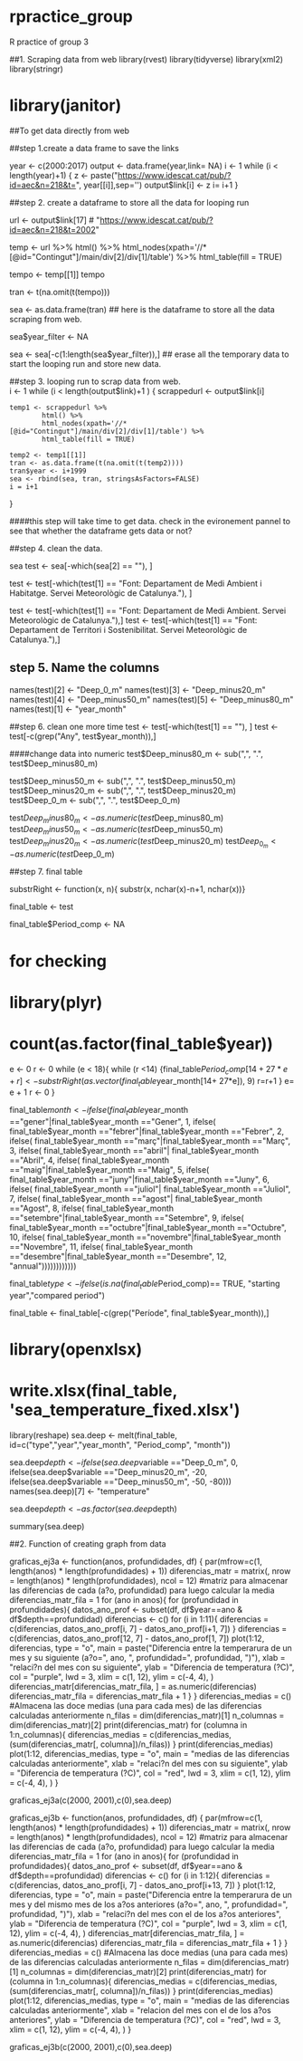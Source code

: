 # rpractice_group
R practice of group 3

##1. Scraping data from web
library(rvest)
library(tidyverse)
library(xml2)
library(stringr)
# library(janitor)

##To get data directly from web

##step 1.create a data frame to save the links 

year <- c(2000:2017)
output <- data.frame(year,link= NA)
i <- 1
while (i < length(year)+1)
{ z <- paste("https://www.idescat.cat/pub/?id=aec&n=218&t=", year[[i]],sep='')
output$link[i] <- z
i= i+1
}

##step 2. create a dataframe to store all the data for looping run

url <- output$link[17] # "https://www.idescat.cat/pub/?id=aec&n=218&t=2002"

temp <- url %>%
  html() %>%
  html_nodes(xpath='//*[@id="Contingut"]/main/div[2]/div[1]/table') %>%
  html_table(fill = TRUE)

tempo <- temp[[1]]
tempo

tran <- t(na.omit(t(tempo)))

sea <- as.data.frame(tran) ## here is the dataframe to store all the data scraping from web. 

sea$year_filter <- NA

sea <- sea[-c(1:length(sea$year_filter)),] ## erase all the temporary data to start the looping run and store new data. 


##step 3. looping run to scrap data from web.  
i <- 1
while (i < length(output$link)+1 ) {
     scrappedurl <- output$link[i]
     
    temp1 <- scrappedurl %>%
            html() %>%
            html_nodes(xpath='//*[@id="Contingut"]/main/div[2]/div[1]/table') %>%
            html_table(fill = TRUE)
    
    temp2 <- temp1[[1]]
    tran <- as.data.frame(t(na.omit(t(temp2))))
    tran$year <- i+1999
    sea <- rbind(sea, tran, stringsAsFactors=FALSE)
    i = i+1
}

####this step will take time to get data. check in the evironement pannel to see that whether the dataframe gets data or not?


##step 4. clean the data. 

sea
test <- sea[-which(sea[2] == ""), ]

test <- test[-which(test[1] == "Font: Departament de Medi Ambient i Habitatge. Servei Meteorològic de Catalunya."), ]

test <- test[-which(test[1] == "Font: Departament de Medi Ambient. Servei Meteorològic de Catalunya."),]
test <- test[-which(test[1] == "Font: Departament de Territori i Sostenibilitat. Servei Meteorològic de Catalunya."),]

## step 5. Name the columns
names(test)[2] <- "Deep_0_m"
names(test)[3] <- "Deep_minus20_m"
names(test)[4] <- "Deep_minus50_m"
names(test)[5] <- "Deep_minus80_m"
names(test)[1] <- "year_month"

##step 6. clean one more time
test <- test[-which(test[1] == ""), ]
test <- test[-c(grep("Any", test$year_month)),]

####change data into numeric
test$Deep_minus80_m <- sub(",", ".", test$Deep_minus80_m)

test$Deep_minus50_m <- sub(",", ".", test$Deep_minus50_m)
test$Deep_minus20_m <- sub(",", ".", test$Deep_minus20_m)
test$Deep_0_m <- sub(",", ".", test$Deep_0_m)


test$Deep_minus80_m <- as.numeric(test$Deep_minus80_m)
test$Deep_minus50_m <- as.numeric(test$Deep_minus50_m)
test$Deep_minus20_m <- as.numeric(test$Deep_minus20_m)
test$Deep_0_m <- as.numeric(test$Deep_0_m)



##step 7. final table 

substrRight <- function(x, n){
  substr(x, nchar(x)-n+1, nchar(x))}



final_table <- test

final_table$Period_comp <- NA

# for checking 
# library(plyr)
# count(as.factor(final_table$year))


e <- 0
r <- 0
while (e < 18){
  while (r <14)
    {final_table$Period_comp[14+27*e+r] <- substrRight(as.vector(final_table$year_month[14+ 27*e]), 9)
    r=r+1
  }
  e= e + 1
  r <- 0
}


final_table$month <-  ifelse(final_table$year_month =="gener"|final_table$year_month =="Gener", 1, 
                           ifelse( final_table$year_month =="febrer"|final_table$year_month =="Febrer", 2,
                                   ifelse( final_table$year_month =="març"|final_table$year_month =="Març", 3,
                                           ifelse( final_table$year_month =="abril"| final_table$year_month =="Abril", 4,
                                                   ifelse( final_table$year_month =="maig"|final_table$year_month =="Maig", 5,
                                                           ifelse( final_table$year_month =="juny"|final_table$year_month =="Juny", 6,
                                                                   ifelse( final_table$year_month =="juliol"| final_table$year_month =="Juliol", 7,
                                                                           ifelse( final_table$year_month =="agost"| final_table$year_month =="Agost", 8,
                                                                                   ifelse( final_table$year_month =="setembre"|final_table$year_month =="Setembre", 9,
                                                                                           ifelse( final_table$year_month =="octubre"|final_table$year_month =="Octubre", 10,
                                                                                                   ifelse( final_table$year_month =="novembre"|final_table$year_month =="Novembre", 11,
                                                                                                           ifelse( final_table$year_month =="desembre"|final_table$year_month =="Desembre", 12, "annual"))))))))))))







final_table$type <- ifelse( is.na(final_table$Period_comp)== TRUE, "starting year","compared period")

final_table <- final_table[-c(grep("Període", final_table$year_month)),]

# library(openxlsx)
# write.xlsx(final_table, 'sea_temperature_fixed.xlsx')



library(reshape)
sea.deep <- melt(final_table, id=c("type","year","year_month", "Period_comp", "month"))

sea.deep$depth <- ifelse(sea.deep$variable =="Deep_0_m", 0,
                         ifelse(sea.deep$variable =="Deep_minus20_m", -20,
                                ifelse(sea.deep$variable =="Deep_minus50_m", -50, -80)))
names(sea.deep)[7] <- "temperature"

sea.deep$depth <- as.factor(sea.deep$depth)

summary(sea.deep)

##2. Function of creating graph from data 

graficas_ej3a <- function(anos, profundidades, df) {
  par(mfrow=c(1, length(anos) * length(profundidades) + 1))
  diferencias_matr = matrix(, nrow = length(anos) * length(profundidades), ncol = 12) #matriz para almacenar las diferencias de cada (a?o, profundidad) para luego calcular la media
  diferencias_matr_fila = 1
  for (ano in anos){
    for (profundidad in profundidades){
      datos_ano_prof <- subset(df, df$year==ano & df$depth==profundidad)
      diferencias <- c()
      for (i in 1:11){
        diferencias = c(diferencias, datos_ano_prof[i, 7] - datos_ano_prof[i+1, 7])
      }
      diferencias = c(diferencias, datos_ano_prof[12, 7] - datos_ano_prof[1, 7])
      plot(1:12, diferencias, type = "o",
           main = paste("Diferencia entre la temperarura de un mes y su siguiente (a?o=", ano, ", profundidad=", profundidad, ")"),
           xlab = "relaci?n del mes con su siguiente",
           ylab = "Diferencia de temperatura (?C)",
           col = "purple",
           lwd = 3,
           xlim = c(1, 12),
           ylim = c(-4, 4),
      )
      diferencias_matr[diferencias_matr_fila, ] = as.numeric(diferencias)
      diferencias_matr_fila = diferencias_matr_fila + 1
    }
  }
  diferencias_medias = c() #Almacena las doce medias (una para cada mes) de las diferencias calculadas anteriormente
  n_filas = dim(diferencias_matr)[1]
  n_columnas = dim(diferencias_matr)[2]
  print(diferencias_matr)
  for (columna in 1:n_columnas){
    diferencias_medias = c(diferencias_medias, (sum(diferencias_matr[, columna])/n_filas))
  }
  print(diferencias_medias)
  plot(1:12, diferencias_medias, type = "o",
       main = "medias de las diferencias calculadas anteriormente",
       xlab = "relaci?n del mes con su siguiente",
       ylab = "Diferencia de temperatura (?C)",
       col = "red",
       lwd = 3,
       xlim = c(1, 12),
       ylim = c(-4, 4),
  )
}

graficas_ej3a(c(2000, 2001),c(0),sea.deep)




graficas_ej3b <- function(anos, profundidades, df) {
  par(mfrow=c(1, length(anos) * length(profundidades) + 1))
  diferencias_matr = matrix(, nrow = length(anos) * length(profundidades), ncol = 12) #matriz para almacenar las diferencias de cada (a?o, profundidad) para luego calcular la media
  diferencias_matr_fila = 1
  for (ano in anos){
    for (profundidad in profundidades){
      datos_ano_prof <- subset(df, df$year==ano & df$depth==profundidad)
      diferencias <- c()
      for (i in 1:12){
        diferencias = c(diferencias, datos_ano_prof[i, 7] - datos_ano_prof[i+13, 7])
      }
      plot(1:12, diferencias, type = "o",
           main = paste("Diferencia entre la temperarura de un mes y del mismo mes de los a?os anteriores (a?o=", ano, ", profundidad=", profundidad, ")"),
           xlab = "relaci?n del mes con el de los a?os anteriores",
           ylab = "Diferencia de temperatura (?C)",
           col = "purple",
           lwd = 3,
           xlim = c(1, 12),
           ylim = c(-4, 4),
      )
      diferencias_matr[diferencias_matr_fila, ] = as.numeric(diferencias)
      diferencias_matr_fila = diferencias_matr_fila + 1
    }
  }
  diferencias_medias = c() #Almacena las doce medias (una para cada mes) de las diferencias calculadas anteriormente
  n_filas = dim(diferencias_matr)[1]
  n_columnas = dim(diferencias_matr)[2]
  print(diferencias_matr)
  for (columna in 1:n_columnas){
    diferencias_medias = c(diferencias_medias, (sum(diferencias_matr[, columna])/n_filas))
  }
  print(diferencias_medias)
  plot(1:12, diferencias_medias, type = "o",
       main = "medias de las diferencias calculadas anteriormente",
       xlab = "relacion del mes con el de los a?os anteriores",
       ylab = "Diferencia de temperatura (?C)",
       col = "red",
       lwd = 3,
       xlim = c(1, 12),
       ylim = c(-4, 4),
  )
}

graficas_ej3b(c(2000, 2001),c(0),sea.deep)

